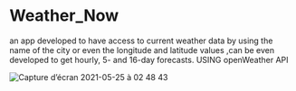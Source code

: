 # Weather_Now
an app developed to have access to current weather data by using the name of the city or even the longitude and latitude values ,can be even developed to get  hourly, 5- and 16-day forecasts.  USING openWeather API

![Capture d’écran 2021-05-25 à 02 48 43](https://user-images.githubusercontent.com/51541884/119427888-cd30a180-bd03-11eb-9b34-2f199416ebd2.png)
